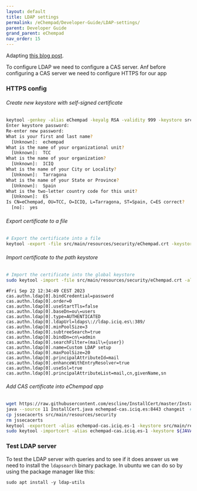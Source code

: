 ```yaml
---
layout: default
title: LDAP settings
permalink: /eChempad/Developer-Guide/LDAP-settings/
parent: Developer Guide
grand_parent: eChempad
nav_order: 15
---
```


Adapting [this blog post](https://fawnoos.com/2021/02/13/cas63-bootiful-cas-client/).

To configure LDAP we need to configure a CAS server. Anf before configuring a CAS server we need to configure HTTPS for our app

### HTTPS config
###### Create new keystore with self-signed certificate
```bash
keytool -genkey -alias eChempad -keyalg RSA -validity 999 -keystore src/main/resources/security/keystore -ext san=dns:echempad.iciq.es
Enter keystore password:  
Re-enter new password: 
What is your first and last name?
  [Unknown]:  echempad
What is the name of your organizational unit?
  [Unknown]:  TCC     
What is the name of your organization?
  [Unknown]:  ICIQ
What is the name of your City or Locality?
  [Unknown]:  Tarragona
What is the name of your State or Province?
  [Unknown]:  Spain
What is the two-letter country code for this unit?
  [Unknown]:  ES
Is CN=eChempad, OU=TCC, O=ICIQ, L=Tarragona, ST=Spain, C=ES correct?
  [no]:  yes
```

###### Export certificate to a file 
```bash
# Export the certificate into a file
keytool -export -file src/main/resources/security/eChempad.crt -keystore src/main/resources/security/keystore -alias eChempad
```

###### Import certificate to the path keystore
```bash
# Import the certificate into the global keystore
sudo keytool -import -file src/main/resources/security/eChempad.crt -alias eChempad -keystore $JAVA_HOME/lib/security/cacerts
```

```
#Fri Sep 22 12:34:49 CEST 2023
cas.authn.ldap[0].bindCredential=password
cas.authn.ldap[0].order=0
cas.authn.ldap[0].useStartTls=false
cas.authn.ldap[0].baseDn=ou\=users
cas.authn.ldap[0].type=AUTHENTICATED
cas.authn.ldap[0].ldapUrl=ldaps\://ldap.iciq.es\:389/
cas.authn.ldap[0].minPoolSize=3
cas.authn.ldap[0].subtreeSearch=true
cas.authn.ldap[0].bindDn=cn\=admin
cas.authn.ldap[0].searchFilter=(mail\={user})
cas.authn.ldap[0].name=Custom LDAP setup
cas.authn.ldap[0].maxPoolSize=20
cas.authn.ldap[0].principalAttributeId=mail
cas.authn.ldap[0].enhanceWithEntryResolver=true
cas.authn.ldap[0].useSsl=true
cas.authn.ldap[0].principalAttributeList=mail,cn,givenName,sn
```

###### Add CAS certificate into eChempad app
```bash
wget https://raw.githubusercontent.com/escline/InstallCert/master/InstallCert.java
java --source 11 InstallCert.java echempad-cas.iciq.es:8443 changeit  # Press enter
cp jssecacerts src/main/resources/security
rm jssecacerts
keytool -exportcert -alias echempad-cas.iciq.es-1 -keystore src/main/resources/security/jssecacerts -storepass changeit -file src/main/resources/security/echempad-cas.iciq.es.crt
sudo keytool -importcert -alias echempad-cas.iciq.es-1 -keystore ${JAVA_HOME}/lib/security/cacerts -storepass changeit -file src/main/resources/security/echempad-cas.iciq.es.crt  ## type yes and press enter
```

### Test LDAP server
To test the LDAP server with queries and to see if it does answer us we need to install the `ldapsearch` binary package. In ubuntu we can do so by using the package manager like this:
```shell
sudo apt install -y ldap-utils
```



